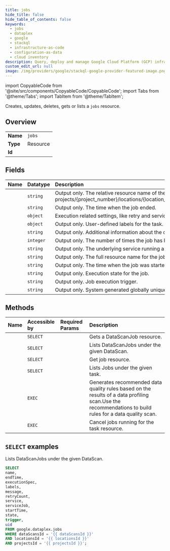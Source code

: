 ```yaml
---
title: jobs
hide_title: false
hide_table_of_contents: false
keywords:
  - jobs
  - dataplex
  - google
  - stackql
  - infrastructure-as-code
  - configuration-as-data
  - cloud inventory
description: Query, deploy and manage Google Cloud Platform (GCP) infrastructure and resources using SQL
custom_edit_url: null
image: /img/providers/google/stackql-google-provider-featured-image.png
---
```


import CopyableCode from '@site/src/components/CopyableCode/CopyableCode';
import Tabs from '@theme/Tabs';
import TabItem from '@theme/TabItem';

Creates, updates, deletes, gets or lists a <code>jobs</code> resource.

## Overview
<table><tbody>
<tr><td><b>Name</b></td><td><code>jobs</code></td></tr>
<tr><td><b>Type</b></td><td>Resource</td></tr>
<tr><td><b>Id</b></td><td><CopyableCode code="google.dataplex.jobs" /></td></tr>
</tbody></table>

## Fields
| Name | Datatype | Description |
|:-----|:---------|:------------|
| <CopyableCode code="name" /> | `string` | Output only. The relative resource name of the job, of the form: projects/{project_number}/locations/{location_id}/lakes/{lake_id}/tasks/{task_id}/jobs/{job_id}. |
| <CopyableCode code="endTime" /> | `string` | Output only. The time when the job ended. |
| <CopyableCode code="executionSpec" /> | `object` | Execution related settings, like retry and service_account. |
| <CopyableCode code="labels" /> | `object` | Output only. User-defined labels for the task. |
| <CopyableCode code="message" /> | `string` | Output only. Additional information about the current state. |
| <CopyableCode code="retryCount" /> | `integer` | Output only. The number of times the job has been retried (excluding the initial attempt). |
| <CopyableCode code="service" /> | `string` | Output only. The underlying service running a job. |
| <CopyableCode code="serviceJob" /> | `string` | Output only. The full resource name for the job run under a particular service. |
| <CopyableCode code="startTime" /> | `string` | Output only. The time when the job was started. |
| <CopyableCode code="state" /> | `string` | Output only. Execution state for the job. |
| <CopyableCode code="trigger" /> | `string` | Output only. Job execution trigger. |
| <CopyableCode code="uid" /> | `string` | Output only. System generated globally unique ID for the job. |

## Methods
| Name | Accessible by | Required Params | Description |
|:-----|:--------------|:----------------|:------------|
| <CopyableCode code="projects_locations_data_scans_jobs_get" /> | `SELECT` | <CopyableCode code="dataScansId, jobsId, locationsId, projectsId" /> | Gets a DataScanJob resource. |
| <CopyableCode code="projects_locations_data_scans_jobs_list" /> | `SELECT` | <CopyableCode code="dataScansId, locationsId, projectsId" /> | Lists DataScanJobs under the given DataScan. |
| <CopyableCode code="projects_locations_lakes_tasks_jobs_get" /> | `SELECT` | <CopyableCode code="jobsId, lakesId, locationsId, projectsId, tasksId" /> | Get job resource. |
| <CopyableCode code="projects_locations_lakes_tasks_jobs_list" /> | `SELECT` | <CopyableCode code="lakesId, locationsId, projectsId, tasksId" /> | Lists Jobs under the given task. |
| <CopyableCode code="projects_locations_data_scans_jobs_generate_data_quality_rules" /> | `EXEC` | <CopyableCode code="dataScansId, jobsId, locationsId, projectsId" /> | Generates recommended data quality rules based on the results of a data profiling scan.Use the recommendations to build rules for a data quality scan. |
| <CopyableCode code="projects_locations_lakes_tasks_jobs_cancel" /> | `EXEC` | <CopyableCode code="jobsId, lakesId, locationsId, projectsId, tasksId" /> | Cancel jobs running for the task resource. |

## `SELECT` examples

Lists DataScanJobs under the given DataScan.

```sql
SELECT
name,
endTime,
executionSpec,
labels,
message,
retryCount,
service,
serviceJob,
startTime,
state,
trigger,
uid
FROM google.dataplex.jobs
WHERE dataScansId = '{{ dataScansId }}'
AND locationsId = '{{ locationsId }}'
AND projectsId = '{{ projectsId }}'; 
```

